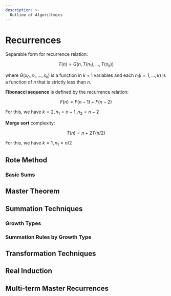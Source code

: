 ```yaml
---
description: >-
  Outline of Algorithmics
---
```


# Recurrences

Separable form for recurrence relation:

$$T(n) = G(n, T(n_1), ..., T(n_k))$$

where $G(x_0, x_1, ..., x_k)$ is a function in $k+1$ variables and each
$n_i (i=1,...,k)$ is a function of $n$ that is strictly less than $n$.

**Fibonacci sequence** is defined by the recurrence relation:

$$F(n) = F(n-1) + F(n-2)$$

For this, we have $k=2, n_1=n-1, n_2=n-2$

**Merge sort** complexity:

$$T(n) = n + 2T(n/2)$$

For this, we have $k=1, n_1=n/2$

## Rote Method

### Basic Sums

## Master Theorem

## Summation Techniques

### Growth Types

### Summation Rules by Growth Type

## Transformation Techniques

## Real Induction

## Multi-term Master Recurrences
